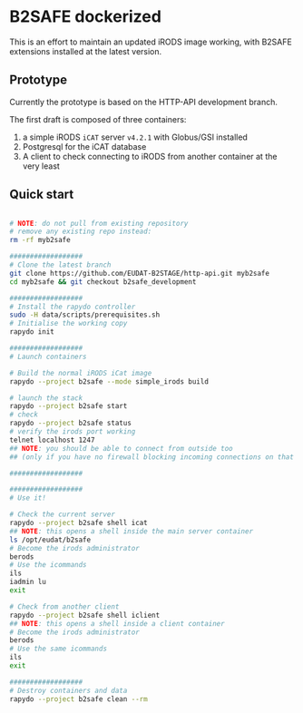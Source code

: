 
# B2SAFE dockerized

This is an effort to maintain an updated iRODS image working,
with B2SAFE extensions installed at the latest version.

## Prototype

Currently the prototype is based on the HTTP-API development branch.

The first draft is composed of three containers: 

1. a simple iRODS `iCAT` server `v4.2.1` with Globus/GSI installed
2. Postgresql for the iCAT database
3. A client to check connecting to iRODS from another container at the very least

## Quick start

```bash

# NOTE: do not pull from existing repository
# remove any existing repo instead:
rm -rf myb2safe

##################
# Clone the latest branch
git clone https://github.com/EUDAT-B2STAGE/http-api.git myb2safe
cd myb2safe && git checkout b2safe_development

##################
# Install the rapydo controller
sudo -H data/scripts/prerequisites.sh
# Initialise the working copy
rapydo init

##################
# Launch containers

# Build the normal iRODS iCat image
rapydo --project b2safe --mode simple_irods build

# launch the stack
rapydo --project b2safe start
# check
rapydo --project b2safe status
# verify the irods port working
telnet localhost 1247
## NOTE: you should be able to connect from outside too
## (only if you have no firewall blocking incoming connections on that port)

##################

##################
# Use it!

# Check the current server
rapydo --project b2safe shell icat
## NOTE: this opens a shell inside the main server container
ls /opt/eudat/b2safe
# Become the irods administrator
berods
# Use the icommands
ils
iadmin lu
exit

# Check from another client
rapydo --project b2safe shell iclient
## NOTE: this opens a shell inside a client container
# Become the irods administrator
berods
# Use the same icommands
ils
exit

##################
# Destroy containers and data
rapydo --project b2safe clean --rm
```